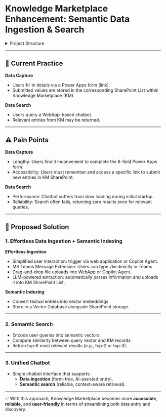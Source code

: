 # Knowledge Marketplace Enhancement: Semantic Data Ingestion & Search  

<details>
<summary>Project Structure</summary>
.
├── LICENSE
├── MS_Teams_Extension
│   ├── km_launcher.sh
│   ├── km_launcher.sh.visible_executions_in_terminal
│   ├── km_launcher.yml
│   └── README.md
├── README.md
├── structure.txt
└── WebApp_ChatBot
    ├── ai4km.yaml
    ├── app.py
    ├── README.md
    ├── sharepoint_certificates
    │   ├── ai4km_cert.cer
    │   ├── ai4km_cert.key
    │   ├── ai4km_cert.pfx
    │   ├── cert.pem
    │   ├── cert.zip
    │   └── privkey.pem
    ├── test_notebooks
    │   ├── TEST_OpenAI-API-Key.ipynb
    │   └── TEST_SharePoint_Connection.ipynb
    ├── tmp
    ├── uploads
    └── vectorstore
</details>

---

## 📌 Current Practice  
**Data Capture**  
- Users fill in details via a Power Apps form (link).  
- Submitted values are stored in the corresponding SharePoint List within Knowledge Marketplace (KM).  

**Data Search**  
- Users query a WebApp-based chatbot.  
- Relevant entries from KM may be returned.  

---

## ⚠️ Pain Points  
**Data Capture**  
- Lengthy: Users find it inconvenient to complete the 8-field Power Apps form.  
- Accessibility: Users must remember and access a specific link to submit new entries in KM SharePoint.  

**Data Search**  
- Performance: Chatbot suffers from slow loading during initial startup.  
- Reliability: Search often fails, returning zero results even for relevant queries.  

---

## 🚀 Proposed Solution  

### 1. Effortless Data Ingestion + Semantic Indexing  
**Effortless Ingestion**  
- Simplified user interaction: trigger via web application or Copilot Agent.  
- MS Teams Message Extension: Users can type `/km` directly in Teams.  
- Drag-and-drop file uploads into WebApp or Copilot Agent.  
- LLM-powered extraction: automatically parses information and uploads it into KM SharePoint List.  

**Semantic Indexing**  
- Convert textual entries into vector embeddings.  
- Store in a Vector Database alongside SharePoint storage.  

---

### 2. Semantic Search  
- Encode user queries into semantic vectors.  
- Compute similarity between query vector and KM records.  
- Return top-K most relevant results (e.g., top-2 or top-3).  

---

### 3. Unified Chatbot  
- Single chatbot interface that supports:  
  - **Data ingestion** (form-free, AI-assisted entry).  
  - **Semantic search** (reliable, context-aware retrieval).  

---

✅ With this approach, Knowledge Marketplace becomes more **accessible**, **reliable**, and **user-friendly** in terms of streamlining both data entry and discovery.  

